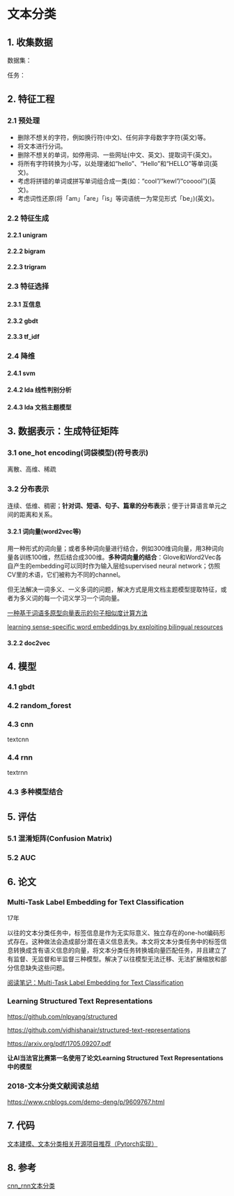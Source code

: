 # 文本分类

## 1. 收集数据

数据集：

任务：

## 2. 特征工程

### 2.1 预处理

* 删除不想关的字符，例如换行符(中文)、任何非字母数字字符(英文)等。
* 将文本进行分词。
* 删除不想关的单词，如停用词、一些网址(中文、英文)、提取词干(英文)。
* 将所有字符转换为小写，以处理诸如“hello”、“Hello”和“HELLO”等单词(英文)。
* 考虑将拼错的单词或拼写单词组合成一类(如：“cool”/“kewl”/“cooool”)(英文)。
* 考虑词性还原(将「am」「are」「is」等词语统一为常见形式「be」)(英文)。

### 2.2 特征生成

#### 2.2.1 unigram

#### 2.2.2 bigram

#### 2.2.3 trigram

### 2.3 特征选择

#### 2.3.1 互信息

#### 2.3.2 gbdt

#### 2.3.3 tf\_idf

### 2.4 降维

#### 2.4.1 svm

#### 2.4.2 lda 线性判别分析

#### 2.4.3 lda 文档主题模型

## 3. 数据表示：生成特征矩阵

### 3.1 one\_hot encoding(词袋模型)(符号表示)

离散、高维、稀疏

### 3.2 分布表示

连续、低维、稠密；**针对词、短语、句子、篇章的分布表示**；便于计算语言单元之间的距离和关系。

#### 3.2.1 词向量(word2vec等)

用一种形式的词向量；或者多种词向量进行结合，例如300维词向量，用3种词向量各训练100维，然后结合成300维。**多种词向量的结合**：Glove和Word2Vec各自产生的embedding可以同时作为输入层给supervised neural network；仿照CV里的术语，它们被称为不同的channel。

但无法解决一词多义、一义多词的问题，解决方式是用文档主题模型提取特征，或者为多义词的每一个词义学习一个词向量。

[一种基于词语多原型向量表示的句子相似度计算方法](https://www.xzbu.com/8/view-10943333.htm)

[learning sense-specific word embeddings by exploiting bilingual resources](http://anthology.aclweb.org/C/C14/C14-1048.pdf)

#### 3.2.2 doc2vec

## 4. 模型

### 4.1 gbdt

### 4.2 random\_forest

### 4.3 cnn

textcnn

### 4.4 rnn

textrnn

### 4.3 多种模型结合

## 5. 评估

### 5.1 混淆矩阵(Confusion Matrix)

### 5.2 AUC

## 6. 论文

### Multi-Task Label Embedding for Text Classification

17年 

以往的文本分类任务中，标签信息是作为无实际意义、独立存在的one-hot编码形式存在。这种做法会造成部分潜在语义信息丢失。本文将文本分类任务中的标签信息转换成含有语义信息的向量，将文本分类任务转换城向量匹配任务，并且建立了有监督、无监督和半监督三种模型。解决了以往模型无法迁移、无法扩展缩放和部分信息缺失这些问题。

[阅读笔记：Multi-Task Label Embedding for Text Classification](https://blog.csdn.net/tangpoza/article/details/85002646#_12)

### Learning Structured Text Representations

https://github.com/nlpyang/structured

https://github.com/vidhishanair/structured-text-representations

https://arxiv.org/pdf/1705.09207.pdf

**让AI当法官比赛第一名使用了论文Learning Structured Text Representations中的模型**

### 2018-文本分类文献阅读总结

https://www.cnblogs.com/demo-deng/p/9609767.html

## 7. 代码

[文本建模、文本分类相关开源项目推荐（Pytorch实现）](https://www.cnblogs.com/d0main/p/9462954.html)

## 8. 参考

[cnn\_rnn文本分类](https://github.com/gaussic/text-classification-cnn-rnn)
